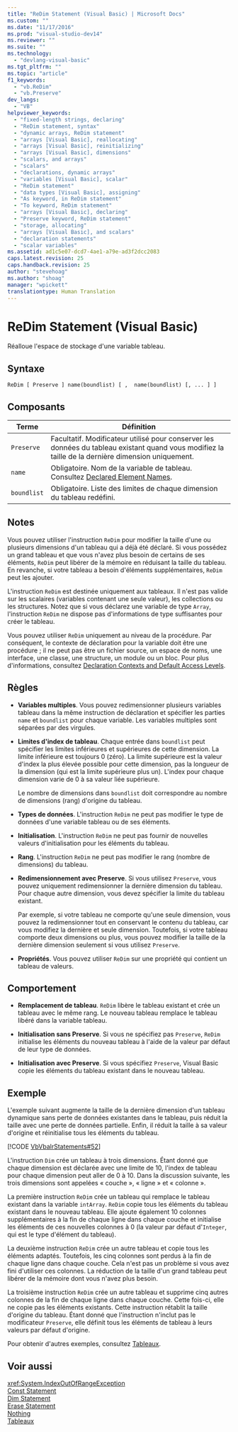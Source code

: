 ```yaml
---
title: "ReDim Statement (Visual Basic) | Microsoft Docs"
ms.custom: ""
ms.date: "11/17/2016"
ms.prod: "visual-studio-dev14"
ms.reviewer: ""
ms.suite: ""
ms.technology: 
  - "devlang-visual-basic"
ms.tgt_pltfrm: ""
ms.topic: "article"
f1_keywords: 
  - "vb.ReDim"
  - "vb.Preserve"
dev_langs: 
  - "VB"
helpviewer_keywords: 
  - "fixed-length strings, declaring"
  - "ReDim statement, syntax"
  - "dynamic arrays, ReDim statement"
  - "arrays [Visual Basic], reallocating"
  - "arrays [Visual Basic], reinitializing"
  - "arrays [Visual Basic], dimensions"
  - "scalars, and arrays"
  - "scalars"
  - "declarations, dynamic arrays"
  - "variables [Visual Basic], scalar"
  - "ReDim statement"
  - "data types [Visual Basic], assigning"
  - "As keyword, in ReDim statement"
  - "To keyword, ReDim statement"
  - "arrays [Visual Basic], declaring"
  - "Preserve keyword, ReDim statement"
  - "storage, allocating"
  - "arrays [Visual Basic], and scalars"
  - "declaration statements"
  - "scalar variables"
ms.assetid: ad1c5e07-dcd7-4ae1-a79e-ad3f2dcc2083
caps.latest.revision: 25
caps.handback.revision: 25
author: "stevehoag"
ms.author: "shoag"
manager: "wpickett"
translationtype: Human Translation
---
```

# ReDim Statement (Visual Basic)
Réalloue l'espace de stockage d'une variable tableau.  
  
## Syntaxe  
  
```  
ReDim [ Preserve ] name(boundlist) [ ,  name(boundlist) [, ... ] ]  
```  
  
## Composants  
  
|Terme|Définition|  
|-----------|----------------|  
|`Preserve`|Facultatif.  Modificateur utilisé pour conserver les données du tableau existant quand vous modifiez la taille de la dernière dimension uniquement.|  
|`name`|Obligatoire.  Nom de la variable de tableau.  Consultez [Declared Element Names](../../../visual-basic/programming-guide/language-features/declared-elements/declared-element-names.md).|  
|`boundlist`|Obligatoire.  Liste des limites de chaque dimension du tableau redéfini.|  
  
## Notes  
 Vous pouvez utiliser l'instruction `ReDim` pour modifier la taille d'une ou plusieurs dimensions d'un tableau qui a déjà été déclaré.  Si vous possédez un grand tableau et que vous n'avez plus besoin de certains de ses éléments, `ReDim` peut libérer de la mémoire en réduisant la taille du tableau.  En revanche, si votre tableau a besoin d'éléments supplémentaires, `ReDim` peut les ajouter.  
  
 L'instruction `ReDim` est destinée uniquement aux tableaux.  Il n'est pas valide sur les scalaires \(variables contenant une seule valeur\), les collections ou les structures.  Notez que si vous déclarez une variable de type `Array`, l'instruction `ReDim` ne dispose pas d'informations de type suffisantes pour créer le tableau.  
  
 Vous pouvez utiliser `ReDim` uniquement au niveau de la procédure.  Par conséquent, le contexte de déclaration pour la variable doit être une procédure ; il ne peut pas être un fichier source, un espace de noms, une interface, une classe, une structure, un module ou un bloc.  Pour plus d'informations, consultez [Declaration Contexts and Default Access Levels](../../../visual-basic/language-reference/statements/declaration-contexts-and-default-access-levels.md).  
  
## Règles  
  
-   **Variables multiples**. Vous pouvez redimensionner plusieurs variables tableau dans la même instruction de déclaration et spécifier les parties `name` et `boundlist` pour chaque variable.  Les variables multiples sont séparées par des virgules.  
  
-   **Limites d'index de tableau**. Chaque entrée dans `boundlist` peut spécifier les limites inférieures et supérieures de cette dimension.  La limite inférieure est toujours 0 \(zéro\).  La limite supérieure est la valeur d'index la plus élevée possible pour cette dimension, pas la longueur de la dimension \(qui est la limite supérieure plus un\).  L'index pour chaque dimension varie de 0 à sa valeur liée supérieure.  
  
     Le nombre de dimensions dans `boundlist` doit correspondre au nombre de dimensions \(rang\) d'origine du tableau.  
  
-   **Types de données**. L'instruction `ReDim` ne peut pas modifier le type de données d'une variable tableau ou de ses éléments.  
  
-   **Initialisation**. L'instruction `ReDim` ne peut pas fournir de nouvelles valeurs d'initialisation pour les éléments du tableau.  
  
-   **Rang**. L'instruction `ReDim` ne peut pas modifier le rang \(nombre de dimensions\) du tableau.  
  
-   **Redimensionnement avec Preserve**. Si vous utilisez `Preserve`, vous pouvez uniquement redimensionner la dernière dimension du tableau.  Pour chaque autre dimension, vous devez spécifier la limite du tableau existant.  
  
     Par exemple, si votre tableau ne comporte qu'une seule dimension, vous pouvez la redimensionner tout en conservant le contenu du tableau, car vous modifiez la dernière et seule dimension.  Toutefois, si votre tableau comporte deux dimensions ou plus, vous pouvez modifier la taille de la dernière dimension seulement si vous utilisez `Preserve`.  
  
-   **Propriétés**. Vous pouvez utiliser `ReDim` sur une propriété qui contient un tableau de valeurs.  
  
## Comportement  
  
-   **Remplacement de tableau**. `ReDim` libère le tableau existant et crée un tableau avec le même rang.  Le nouveau tableau remplace le tableau libéré dans la variable tableau.  
  
-   **Initialisation sans Preserve**. Si vous ne spécifiez pas `Preserve`, `ReDim` initialise les éléments du nouveau tableau à l'aide de la valeur par défaut de leur type de données.  
  
-   **Initialisation avec Preserve**. Si vous spécifiez `Preserve`, Visual Basic copie les éléments du tableau existant dans le nouveau tableau.  
  
## Exemple  
 L'exemple suivant augmente la taille de la dernière dimension d'un tableau dynamique sans perte de données existantes dans le tableau, puis réduit la taille avec une perte de données partielle.  Enfin, il réduit la taille à sa valeur d'origine et réinitialise tous les éléments du tableau.  
  
 [!CODE [VbVbalrStatements#52](../CodeSnippet/VS_Snippets_VBCSharp/VbVbalrStatements#52)]  
  
 L'instruction `Dim` crée un tableau à trois dimensions.  Étant donné que chaque dimension est déclarée avec une limite de 10, l'index de tableau pour chaque dimension peut aller de 0 à 10.  Dans la discussion suivante, les trois dimensions sont appelées « couche », « ligne » et « colonne ».  
  
 La première instruction `ReDim` crée un tableau qui remplace le tableau existant dans la variable `intArray`.  `ReDim` copie tous les éléments du tableau existant dans le nouveau tableau.  Elle ajoute également 10 colonnes supplémentaires à la fin de chaque ligne dans chaque couche et initialise les éléments de ces nouvelles colonnes à 0 \(la valeur par défaut d'`Integer`, qui est le type d'élément du tableau\).  
  
 La deuxième instruction `ReDim` crée un autre tableau et copie tous les éléments adaptés.  Toutefois, les cinq colonnes sont perdus à la fin de chaque ligne dans chaque couche.  Cela n'est pas un problème si vous avez fini d'utiliser ces colonnes.  La réduction de la taille d'un grand tableau peut libérer de la mémoire dont vous n'avez plus besoin.  
  
 La troisième instruction `ReDim` crée un autre tableau et supprime cinq autres colonnes de la fin de chaque ligne dans chaque couche.  Cette fois\-ci, elle ne copie pas les éléments existants.  Cette instruction rétablit la taille d'origine du tableau.  Étant donné que l'instruction n'inclut pas le modificateur `Preserve`, elle définit tous les éléments de tableau à leurs valeurs par défaut d'origine.  
  
 Pour obtenir d'autres exemples, consultez [Tableaux](../../../visual-basic/programming-guide/language-features/arrays/index.md).  
  
## Voir aussi  
 <xref:System.IndexOutOfRangeException>   
 [Const Statement](../../../visual-basic/language-reference/statements/const-statement.md)   
 [Dim Statement](../../../visual-basic/language-reference/statements/dim-statement.md)   
 [Erase Statement](../../../visual-basic/language-reference/statements/erase-statement.md)   
 [Nothing](../../../visual-basic/language-reference/nothing.md)   
 [Tableaux](../../../visual-basic/programming-guide/language-features/arrays/index.md)